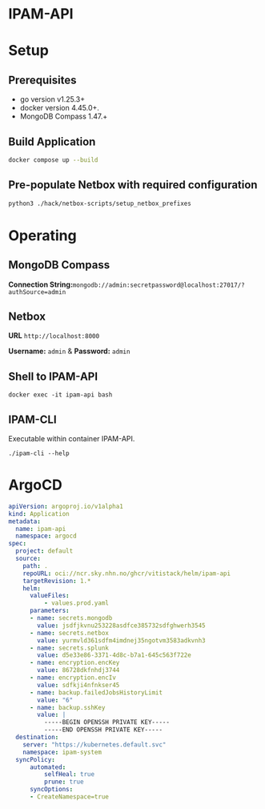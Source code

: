 # IPAM-API

# Setup

## Prerequisites
- go version v1.25.3+
- docker version 4.45.0+.
- MongoDB Compass 1.47.+

## Build Application
```sh
docker compose up --build
```

## Pre-populate Netbox with required configuration
```sh
python3 ./hack/netbox-scripts/setup_netbox_prefixes
```

# Operating

## MongoDB Compass

**Connection String:**`mongodb://admin:secretpassword@localhost:27017/?authSource=admin`

## Netbox

**URL** ``http://localhost:8000``

**Username:** ``admin`` & **Password:** ``admin``

## Shell to IPAM-API

``docker exec -it ipam-api bash``

## IPAM-CLI

Executable within container IPAM-API.

``./ipam-cli --help``

# ArgoCD
```yaml
apiVersion: argoproj.io/v1alpha1
kind: Application
metadata:
  name: ipam-api
  namespace: argocd
spec:
  project: default
  source:
    path: .
    repoURL: oci://ncr.sky.nhn.no/ghcr/vitistack/helm/ipam-api
    targetRevision: 1.*
    helm:
      valueFiles:
          - values.prod.yaml
      parameters:
      - name: secrets.mongodb
        value: jsdfjkvnu253228asdfce385732sdfghwerh3545  
      - name: secrets.netbox
        value: yurmvld361sdfm4imdnej35ngotvm3583adkvnh3
      - name: secrets.splunk
        value: d5e33e86-3371-4d8c-b7a1-645c563f722e
      - name: encryption.encKey
        value: 86728dkfnhdj3744
      - name: encryption.encIv
        value: sdfkji4nfnkser45
      - name: backup.failedJobsHistoryLimit
        value: "6"
      - name: backup.sshKey
        value: |
          -----BEGIN OPENSSH PRIVATE KEY-----
          -----END OPENSSH PRIVATE KEY-----
  destination:
    server: "https://kubernetes.default.svc"
    namespace: ipam-system
  syncPolicy:
      automated:
          selfHeal: true
          prune: true
      syncOptions:
      - CreateNamespace=true
```